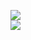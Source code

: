 [![](https://img.shields.io/badge/Made%20With-Github%20Spray-lightgrey.svg?style=for-the-badge&logo=github)](https://github.com/Annihil/github-spray#3304)  
[![](https://i.imgur.com/2DrTn0Z.gif)](https://github.com/Annihil/github-spray)